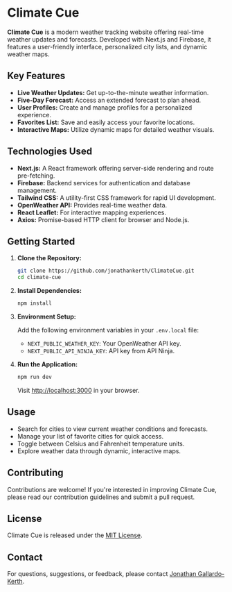 # Climate Cue

**Climate Cue** is a modern weather tracking website offering real-time weather updates and forecasts. Developed with Next.js and Firebase, it features a user-friendly interface, personalized city lists, and dynamic weather maps.

## Key Features

-   **Live Weather Updates:** Get up-to-the-minute weather information.
-   **Five-Day Forecast:** Access an extended forecast to plan ahead.
-   **User Profiles:** Create and manage profiles for a personalized experience.
-   **Favorites List:** Save and easily access your favorite locations.
-   **Interactive Maps:** Utilize dynamic maps for detailed weather visuals.

## Technologies Used

-   **Next.js:** A React framework offering server-side rendering and route pre-fetching.
-   **Firebase:** Backend services for authentication and database management.
-   **Tailwind CSS:** A utility-first CSS framework for rapid UI development.
-   **OpenWeather API:** Provides real-time weather data.
-   **React Leaflet:** For interactive mapping experiences.
-   **Axios:** Promise-based HTTP client for browser and Node.js.

## Getting Started

1. **Clone the Repository:**

    ```bash
    git clone https://github.com/jonathankerth/ClimateCue.git
    cd climate-cue
    ```

2. **Install Dependencies:**

    ```bash
    npm install
    ```

3. **Environment Setup:**

    Add the following environment variables in your `.env.local` file:

    - `NEXT_PUBLIC_WEATHER_KEY`: Your OpenWeather API key.
    - `NEXT_PUBLIC_API_NINJA_KEY`: API key from API Ninja.

4. **Run the Application:**

    ```bash
    npm run dev
    ```

    Visit [http://localhost:3000](http://localhost:3000) in your browser.

## Usage

-   Search for cities to view current weather conditions and forecasts.
-   Manage your list of favorite cities for quick access.
-   Toggle between Celsius and Fahrenheit temperature units.
-   Explore weather data through dynamic, interactive maps.

## Contributing

Contributions are welcome! If you're interested in improving Climate Cue, please read our contribution guidelines and submit a pull request.

## License

Climate Cue is released under the [MIT License](LICENSE).

## Contact

For questions, suggestions, or feedback, please contact [Jonathan Gallardo-Kerth](https://github.com/jonathankerth).

```

```
